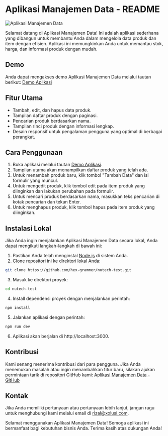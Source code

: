 # Aplikasi Manajemen Data - README

![Aplikasi Manajemen Data](https://nutech.rizaltsx.com/images/og-image.png)

Selamat datang di Aplikasi Manajemen Data! Ini adalah aplikasi sederhana yang dibangun untuk membantu Anda dalam mengelola data produk dan item dengan efisien. Aplikasi ini memungkinkan Anda untuk memantau stok, harga, dan informasi produk dengan mudah.

## Demo

Anda dapat mengakses demo Aplikasi Manajemen Data melalui tautan berikut: [Demo Aplikasi](https://nutech.rizaltsx.com)

## Fitur Utama

- Tambah, edit, dan hapus data produk.
- Tampilan daftar produk dengan paginasi.
- Pencarian produk berdasarkan nama.
- Tampilan rinci produk dengan informasi lengkap.
- Desain responsif untuk pengalaman pengguna yang optimal di berbagai perangkat.

## Cara Penggunaan

1. Buka aplikasi melalui tautan [Demo Aplikasi](https://nutech.rizaltsx.com).
2. Tampilan utama akan menampilkan daftar produk yang telah ada.
3. Untuk menambah produk baru, klik tombol "Tambah Data" dan isi formulir yang muncul.
4. Untuk mengedit produk, klik tombol edit pada item produk yang diinginkan dan lakukan perubahan pada formulir.
5. Untuk mencari produk berdasarkan nama, masukkan teks pencarian di kotak pencarian dan tekan Enter.
6. Untuk menghapus produk, klik tombol hapus pada item produk yang diinginkan.

## Instalasi Lokal

Jika Anda ingin menjalankan Aplikasi Manajemen Data secara lokal, Anda dapat mengikuti langkah-langkah di bawah ini:

1. Pastikan Anda telah menginstal [Node.js](https://nodejs.org/) di sistem Anda.
2. Clone repositori ini ke direktori lokal Anda:

```bash
git clone https://github.com/hex-grammer/nutech-test.git
```

3. Masuk ke direktori proyek:

```bash
cd nutech-test
```

4. Install dependensi proyek dengan menjalankan perintah:

```bash
npm install
```

5. Jalankan aplikasi dengan perintah:

```bash
npm run dev
```

6. Aplikasi akan berjalan di http://localhost:3000.

## Kontribusi

Kami senang menerima kontribusi dari para pengguna. Jika Anda menemukan masalah atau ingin menambahkan fitur baru, silakan ajukan permintaan tarik di repositori GitHub kami: [Aplikasi Manajemen Data - GitHub](https://github.com/hex-grammer/nutech-test)

## Kontak

Jika Anda memiliki pertanyaan atau pertanyaan lebih lanjut, jangan ragu untuk menghubungi kami melalui email di rizal@xolusi.com.

Selamat menggunakan Aplikasi Manajemen Data! Semoga aplikasi ini bermanfaat bagi kebutuhan bisnis Anda. Terima kasih atas dukungan Anda!
